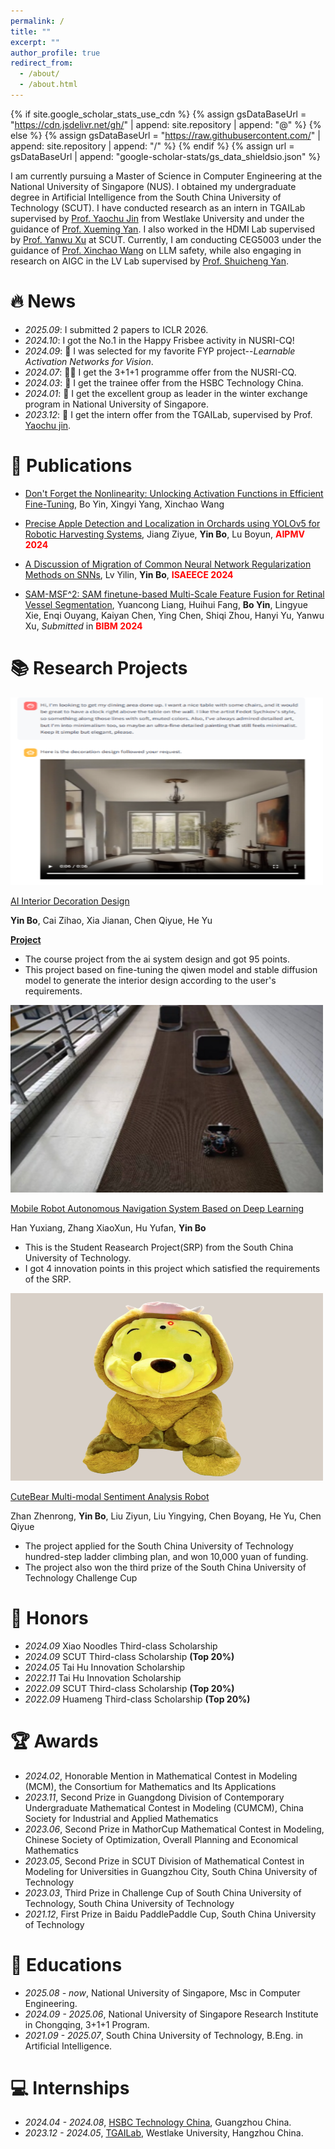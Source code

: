 ```yaml
---
permalink: /
title: ""
excerpt: ""
author_profile: true
redirect_from: 
  - /about/
  - /about.html
---
```


{% if site.google_scholar_stats_use_cdn %}
{% assign gsDataBaseUrl = "https://cdn.jsdelivr.net/gh/" | append: site.repository | append: "@" %}
{% else %}
{% assign gsDataBaseUrl = "https://raw.githubusercontent.com/" | append: site.repository | append: "/" %}
{% endif %}
{% assign url = gsDataBaseUrl | append: "google-scholar-stats/gs_data_shieldsio.json" %}

<span class='anchor' id='about-me'></span>

I am currently pursuing a Master of Science in Computer Engineering at the National University of Singapore (NUS). I obtained my undergraduate degree in Artificial Intelligence from the South China University of Technology (SCUT). I have conducted research as an intern in TGAILab supervised by [Prof. Yaochu Jin](https://www.westlake.edu.cn/faculty/yaochu-jin.html) from Westlake University and under the guidance of [Prof. Xueming Yan](https://sist.gdufs.edu.cn/info/1319/3472.htm). I also worked in the HDMI Lab supervised by [Prof. Yanwu Xu](https://www2.scut.edu.cn/ft/2021/1220/c29779a519449/page.htm) at SCUT. Currently, I am conducting CEG5003 under the guidance of [Prof. Xinchao Wang](https://cde.nus.edu.sg/ece/staff/wang-xinchao/) on LLM safety, while also engaging in research on AIGC in the LV Lab supervised by [Prof. Shuicheng Yan](https://yanshuicheng.info/).


<!-- I have published more than 100 papers at the top international AI conferences with total <a href='https://scholar.google.com/citations?user=DhtAFkwAAAAJ'>google scholar citations <strong><span id='total_cit'>260000+</span></strong></a> (You can also use google scholar badge <a href='https://scholar.google.com/citations?user=DhtAFkwAAAAJ'><img src="https://img.shields.io/endpoint?url={{ url | url_encode }}&logo=Google%20Scholar&labelColor=f6f6f6&color=9cf&style=flat&label=citations"></a>). -->


# 🔥 News

- *2025.09*: I submitted 2 papers to ICLR 2026.
- *2024.10*: I got the No.1 in the Happy Frisbee activity in NUSRI-CQ!
- *2024.09*: 🌟 I was selected for my favorite FYP project--*Learnable Activation Networks for Vision*.
- *2024.07*: 🎉🎉 I get the 3+1+1 programme offer from the NUSRI-CQ. 
- *2024.03*: 🎉 I get the trainee offer from the HSBC Technology China.
- *2024.01*: 🎉 I get the excellent group as leader in the winter exchange program in National University of Singapore.
- *2023.12*: 🎉 I get the intern offer from the TGAILab, supervised by Prof. [Yaochu jin](https://www.westlake.edu.cn/faculty/yaochu-jin.html).
<!-- - *2022.02*: &nbsp;🎉🎉 Lorem ipsum dolor sit amet, consectetur adipiscing elit. Vivamus ornare aliquet ipsum, ac tempus justo dapibus sit amet.  -->

# 📝 Publications 

<!-- <div class='paper-box'><div class='paper-box-image'><div><div class="badge">CVPR 2016</div><img src='images/500x300.png' alt="sym" width="100%"></div></div>
<div class='paper-box-text' markdown="1">

[Deep Residual Learning for Image Recognition](https://openaccess.thecvf.com/content_cvpr_2016/papers/He_Deep_Residual_Learning_CVPR_2016_paper.pdf)

**Kaiming He**, Xiangyu Zhang, Shaoqing Ren, Jian Sun

[**Project**](https://scholar.google.com/citations?view_op=view_citation&hl=zh-CN&user=DhtAFkwAAAAJ&citation_for_view=DhtAFkwAAAAJ:ALROH1vI_8AC) <strong><span class='show_paper_citations' data='DhtAFkwAAAAJ:ALROH1vI_8AC'></span></strong>
- Lorem ipsum dolor sit amet, consectetur adipiscing elit. Vivamus ornare aliquet ipsum, ac tempus justo dapibus sit amet. 
</div>
</div> -->

- [Don't Forget the Nonlinearity: Unlocking Activation Functions in Efficient Fine-Tuning](https://arxiv.org/abs/2509.13240), Bo Yin, Xingyi Yang, Xinchao Wang

- [Precise Apple Detection and Localization in Orchards using YOLOv5 for Robotic Harvesting Systems](https://ieeexplore.ieee.org/document/10692278), Jiang Ziyue, **Yin Bo**, Lu Boyun, <span style="color: red;">**AIPMV 2024**</span>

- [A Discussion of Migration of Common Neural Network Regularization Methods on SNNs](https://www.spiedigitallibrary.org/conference-proceedings-of-spie/13291/132915G/A-discussion-of-migration-of-common-neural-network-regularization-methods/10.1117/12.3034448.short), Lv Yilin, **Yin Bo**, <span style="color: red;">**ISAEECE 2024**</span>
- [SAM-MSF^2: SAM finetune-based Multi-Scale Feature Fusion for Retinal Vessel Segmentation](../bibm.pdf), Yuancong Liang, Huihui Fang, **Bo Yin**, Lingyue Xie, Enqi Ouyang, Kaiyan Chen, Ying Chen, Shiqi Zhou, Hanyi Yu, Yanwu Xu, *Submitted* in <span style="color: red;">**BIBM 2024**</span>
<!-- - [EmoDM: A Diffusion Model for Evolutionary Multi-objective Optimization](https://arxiv.org/abs/2401.15931), Yan Xueming, Jin Yaochu, *Contributer*: **Yin Bo**, *Submitted* in <span style="color: red;">**IEEE**</span> -->

# 📚 Research Projects

<div class='paper-box'><div class='paper-box-image'><div><img src='images/ai_interior.png' alt="sym" width="500" height="300"></div></div>
<div class='paper-box-text' markdown="1">

[AI Interior Decoration Design](../AI_designt.pptx)

**Yin Bo**, Cai Zihao, Xia Jianan, Chen Qiyue, He Yu

[**Project**](https://github.com/YinBo0927/AI_interior_decoration_design_assistant) 
- The course project from the ai system design and got 95 points.
- This project based on fine-tuning the qiwen model and stable diffusion model to generate the interior design according to the user's requirements.
</div>
</div>

<div class='paper-box'><div class='paper-box-image'><div><img src='images/navagation_car.png' alt="sym" width="500" height="300"></div></div>
<div class='paper-box-text' markdown="1">

[Mobile Robot Autonomous Navigation System Based on Deep Learning](../car.docx)

Han Yuxiang, Zhang XiaoXun, Hu Yufan, **Yin Bo**

<!-- [**Project**]() -->

- This is the Student Reasearch Project(SRP) from the South China University of Technology.
- I got 4 innovation points in this project which satisfied the requirements of the SRP.
</div>
</div>

<div class='paper-box'><div class='paper-box-image'><div><img src='images/bear.png' alt="sym" width="500" height="300"></div></div>
<div class='paper-box-text' markdown="1">

[CuteBear Multi-modal Sentiment Analysis Robot](../bear.doc)

Zhan Zhenrong, **Yin Bo**, Liu Ziyun, Liu Yingying, Chen Boyang, He Yu, Chen Qiyue

<!-- [**Project**](https://github.com/YinBo0927/AI_interior_decoration_design_assistant)  -->
- The project applied for the South China University of Technology hundred-step ladder climbing plan, and won 10,000 yuan of funding.
- The project also won the third prize of the South China University of Technology Challenge Cup
</div>
</div>


# 📌 Honors

- *2024.09* Xiao Noodles Third-class Scholarship
- *2024.09* SCUT Third-class Scholarship **(Top 20%)**
- *2024.05* Tai Hu Innovation Scholarship 
- *2022.11* Tai Hu Innovation Scholarship 
- *2022.09* SCUT Third-class Scholarship **(Top 20%)**
- *2022.09* Huameng Third-class Scholarship **(Top 20%)**

# 🏆 Awards

- *2024.02*, Honorable Mention in Mathematical Contest in Modeling (MCM), the Consortium for Mathematics and Its Applications
- *2023.11*, Second Prize in Guangdong Division of Contemporary Undergraduate Mathematical Contest in Modeling (CUMCM), China Society for Industrial and Applied Mathematics
- *2023.06*, Second Prize in MathorCup Mathematical Contest in Modeling, Chinese Society of Optimization, Overall Planning and Economical Mathematics
- *2023.05*, Second Prize in SCUT Division of Mathematical Contest in Modeling for Universities in Guangzhou City, South China University of Technology
- *2023.03*, Third Prize in Challenge Cup of South China University of Technology, South China University of Technology
- *2021.12*, First Prize in Baidu PaddlePaddle Cup, South China University of Technology


<!-- # 🌍 Overseas Exchange Certificate

<div style="text-align: center;">
  <img src="images/cambridge.png" alt="alt text" width="500" height="300">
  <img src="images/oxford.png" alt="alt text" width="500" height="300">
</div> -->

# 📖 Educations

- *2025.08 - now*, National University of Singapore, Msc in Computer Engineering.
- *2024.09 - 2025.06*, National University of Singapore Research Institute in Chongqing, 3+1+1 Program.
- *2021.09 - 2025.07*, South China University of Technology, B.Eng. in Artificial Intelligence.

<!-- # 💬 Invited Talks
- *2021.06*, Lorem ipsum dolor sit amet, consectetur adipiscing elit. Vivamus ornare aliquet ipsum, ac tempus justo dapibus sit amet. 
- *2021.03*, Lorem ipsum dolor sit amet, consectetur adipiscing elit. Vivamus ornare aliquet ipsum, ac tempus justo dapibus sit amet.  \| [\[video\]](https://github.com/) -->

# 💻 Internships

- *2024.04 - 2024.08*, [HSBC Technology China](https://www.about.hsbc.com.cn/zh-cn/careers/technology), Guangzhou China.
- *2023.12 - 2024.05*, [TGAILab](https://www.scholat.com/org/tgai), Westlake University, Hangzhou China.

 

